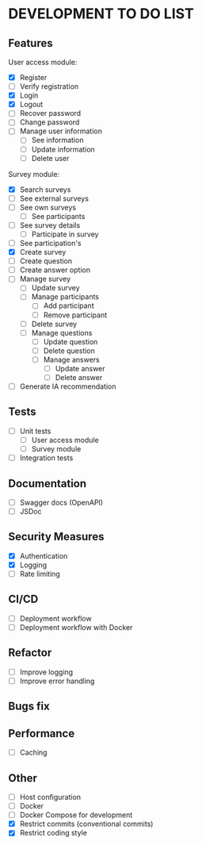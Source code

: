 # DEVELOPMENT TO DO LIST

## Features

User access module:

- [x] Register
- [ ] Verify registration
- [x] Login
- [x] Logout
- [ ] Recover password
- [ ] Change password
- [ ] Manage user information
  - [ ] See information
  - [ ] Update information
  - [ ] Delete user

Survey module:

- [x] Search surveys
- [ ] See external surveys
- [ ] See own surveys
  - [ ] See participants
- [ ] See survey details
  - [ ] Participate in survey
- [ ] See participation's
- [x] Create survey
- [ ] Create question
- [ ] Create answer option
- [ ] Manage survey
  - [ ] Update survey
  - [ ] Manage participants
    - [ ] Add participant
    - [ ] Remove participant
  - [ ] Delete survey
  - [ ] Manage questions
    - [ ] Update question
    - [ ] Delete question
    - [ ] Manage answers
      - [ ] Update answer
      - [ ] Delete answer
- [ ] Generate IA recommendation

## Tests

- [ ] Unit tests
  - [ ] User access module
  - [ ] Survey module
- [ ] Integration tests

## Documentation

- [ ] Swagger docs (OpenAPI)
- [ ] JSDoc

## Security Measures

- [x] Authentication
- [x] Logging
- [ ] Rate limiting

## CI/CD

- [ ] Deployment workflow
- [ ] Deployment workflow with Docker

## Refactor

- [ ] Improve logging
- [ ] Improve error handling

## Bugs fix

## Performance

- [ ] Caching

## Other

- [ ] Host configuration
- [ ] Docker
- [ ] Docker Compose for development
- [x] Restrict commits (conventional commits)
- [x] Restrict coding style
